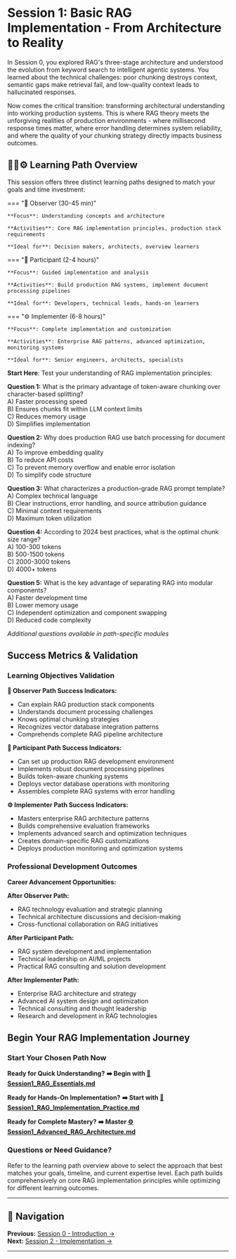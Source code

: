 # Session 1: Basic RAG Implementation - From Architecture to Reality

In Session 0, you explored RAG's three-stage architecture and understood the evolution from keyword search to intelligent agentic systems. You learned about the technical challenges: poor chunking destroys context, semantic gaps make retrieval fail, and low-quality context leads to hallucinated responses.

Now comes the critical transition: transforming architectural understanding into working production systems. This is where RAG theory meets the unforgiving realities of production environments - where millisecond response times matter, where error handling determines system reliability, and where the quality of your chunking strategy directly impacts business outcomes.

## 🎯📝⚙️ Learning Path Overview

This session offers three distinct learning paths designed to match your goals and time investment:

=== "🎯 Observer (30-45 min)"

    **Focus**: Understanding concepts and architecture
    
    **Activities**: Core RAG implementation principles, production stack requirements
    
    **Ideal for**: Decision makers, architects, overview learners

=== "📝 Participant (2-4 hours)"

    **Focus**: Guided implementation and analysis
    
    **Activities**: Build production RAG systems, implement document processing pipelines
    
    **Ideal for**: Developers, technical leads, hands-on learners

=== "⚙️ Implementer (6-8 hours)"

    **Focus**: Complete implementation and customization
    
    **Activities**: Enterprise RAG patterns, advanced optimization, monitoring systems
    
    **Ideal for**: Senior engineers, architects, specialists

**Start Here**: 
Test your understanding of RAG implementation principles:

**Question 1:** What is the primary advantage of token-aware chunking over character-based splitting?  
A) Faster processing speed  
B) Ensures chunks fit within LLM context limits  
C) Reduces memory usage  
D) Simplifies implementation  

**Question 2:** Why does production RAG use batch processing for document indexing?  
A) To improve embedding quality  
B) To reduce API costs  
C) To prevent memory overflow and enable error isolation  
D) To simplify code structure  

**Question 3:** What characterizes a production-grade RAG prompt template?  
A) Complex technical language  
B) Clear instructions, error handling, and source attribution guidance  
C) Minimal context requirements  
D) Maximum token utilization  

**Question 4:** According to 2024 best practices, what is the optimal chunk size range?  
A) 100-300 tokens  
B) 500-1500 tokens  
C) 2000-3000 tokens  
D) 4000+ tokens  

**Question 5:** What is the key advantage of separating RAG into modular components?  
A) Faster development time  
B) Lower memory usage  
C) Independent optimization and component swapping  
D) Reduced code complexity  

*Additional questions available in path-specific modules*

## Success Metrics & Validation

### Learning Objectives Validation

**🎯 Observer Path Success Indicators:**  
- Can explain RAG production stack components  
- Understands document processing challenges  
- Knows optimal chunking strategies  
- Recognizes vector database integration patterns  
- Comprehends complete RAG pipeline architecture  

**📝 Participant Path Success Indicators:**  
- Can set up production RAG development environment  
- Implements robust document processing pipelines  
- Builds token-aware chunking systems  
- Deploys vector database operations with monitoring  
- Assembles complete RAG systems with error handling  

**⚙️ Implementer Path Success Indicators:**  
- Masters enterprise RAG architecture patterns  
- Builds comprehensive evaluation frameworks  
- Implements advanced search and optimization techniques  
- Creates domain-specific RAG customizations  
- Deploys production monitoring and optimization systems  

### Professional Development Outcomes

**Career Advancement Opportunities:**

**After Observer Path:**  
- RAG technology evaluation and strategic planning  
- Technical architecture discussions and decision-making  
- Cross-functional collaboration on RAG initiatives  

**After Participant Path:**  
- RAG system development and implementation  
- Technical leadership on AI/ML projects  
- Practical RAG consulting and solution development  

**After Implementer Path:**  
- Enterprise RAG architecture and strategy  
- Advanced AI system design and optimization  
- Technical consulting and thought leadership  
- Research and development in RAG technologies  

## Begin Your RAG Implementation Journey

### Start Your Chosen Path Now

**Ready for Quick Understanding?**
**➡️ Begin with [🎯 Session1_RAG_Essentials.md](Session1_RAG_Essentials.md)**

**Ready for Hands-On Implementation?**
**➡️ Start with [📝 Session1_RAG_Implementation_Practice.md](Session1_RAG_Implementation_Practice.md)**

**Ready for Complete Mastery?**
**➡️ Master [⚙️ Session1_Advanced_RAG_Architecture.md](Session1_Advanced_RAG_Architecture.md)**

### Questions or Need Guidance?

Refer to the learning path overview above to select the approach that best matches your goals, timeline, and current expertise level. Each path builds comprehensively on core RAG implementation principles while optimizing for different learning outcomes.

---

## 🧭 Navigation

**Previous:** [Session 0 - Introduction →](Session0_*.md)  
**Next:** [Session 2 - Implementation →](Session2_*.md)

---
